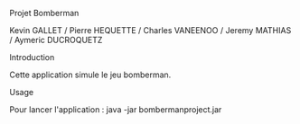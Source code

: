 Projet Bomberman

Kevin GALLET / Pierre HEQUETTE / Charles VANEENOO / Jeremy MATHIAS / Aymeric DUCROQUETZ

Introduction

Cette application simule le jeu bomberman.

Usage

Pour lancer l'application :
java -jar bombermanproject.jar

